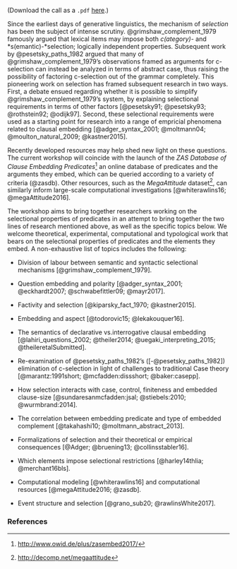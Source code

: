 (Download the call as a `.pdf` [here](/documents/berlinWorkshopCall.pdf).)

Since the earliest days of generative linguistics, the mechanism of
*selection* has been the subject of intense scrutiny.
@grimshaw_complement_1979 famously argued that lexical items may impose
both *c(ategory)*- and *s(emantic)-*selection; logically independent
properties. Subsequent work by @pesetsky_paths_1982 argued that many of
@grimshaw_complement_1979’s observations framed as arguments for
c-selection can instead be analyzed in terms of abstract case, thus
raising the possibility of factoring c-selection out of the grammar
completely. This pioneering work on selection has framed subsequent
research in two ways. First, a debate ensued regarding whether it is
possible to simplify @grimshaw_complement_1979’s system, by explaining
selectional requirements in terms of other factors
[@pesetsky91; @pesetsky93; @rothstein92; @odijk97]. Second, these
selectional requirements were used as a starting point for research into
a range of empricial phenomena related to clausal embedding
[@adger_syntax_2001; @moltmann04; @moulton_natural_2009; @kastner2015].

Recently developed resources may help shed new light on these questions.
The current workshop will coincide with the launch of the *ZAS Database
of Clause Embedding Predicates*[^1] an online database of predicates and
the arguments they embed, which can be queried according to a variety of
criteria (@zasdb). Other resources, such as the *MegaAttitude*
dataset[^2], can similarly inform large-scale computational
investigations [@whiterawlins16; @megaAttitude2016].

The workshop aims to bring together researchers working on the
selectional properties of predicates in an attempt to bring together the
two lines of research mentioned above, as well as the specific topics
below. We welcome theoretical, experimental, computational and
typological work that bears on the selectional properties of predicates
and the elements they embed. A non-exhaustive list of topics includes
the following:

-   Division of labour between semantic and syntactic selectional
    mechanisms [@grimshaw_complement_1979].
    
-   Question embedding and polarity
    [@adger_syntax_2001; @eckhardt2007; @schwabefittler09; @mayr2017].
    
-   Factivity and selection [@kiparsky_fact_1970; @kastner2015].

-   Embedding and aspect [@todorovic15; @lekakouquer16].

-   The semantics of declarative vs.interrogative clausal embedding
    [@lahiri_questions_2002; @theiler2014; @uegaki_interpreting_2015; @theileretalSubmitted].

-   Re-examination of @pesetsky_paths_1982’s ([-@pesetsky_paths_1982])
    elimination of c-selection in light of challenges to traditional
    Case theory
    [@marantz:1991short; @mcfadden:dissshort; @baker:casepp].

-   How selection interacts with case, control, finiteness and embedded
    clause-size
    [@sundaresanmcfadden:jsal; @stiebels:2010; @wurmbrand:2014].

-   The correlation between embedding predicate and type of embedded
    complement [@takahashi10; @moltmann_abstract_2013].

-   Formalizations of selection and their theoretical or empirical
    consequences [@Adger; @bruening13; @collinsstabler16].

-   Which elements impose selectional restrictions
    [@harley14thlia; @merchant16bls].

-   Computational modeling [@whiterawlins16] and computational resources
    [@megaAttitude2016; @zasdb].

-   Event structure and selection [@grano_sub20; @rawlinsWhite2017].

### References

[^1]: <http://www.owid.de/plus/zasembed2017/>

[^2]: <http://decomp.net/megaattitude>
